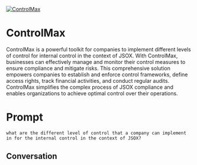 
[![ControlMax](https://flow-prompt-covers.s3.us-west-1.amazonaws.com/icon/Lofi/i9.png)]()
# ControlMax 
ControlMax is a powerful toolkit for companies to implement different levels of control for internal control in the context of JSOX. With ControlMax, businesses can effectively manage and monitor their control measures to ensure compliance and mitigate risks. This comprehensive solution empowers companies to establish and enforce control frameworks, define access rights, track financial activities, and conduct regular audits. ControlMax simplifies the complex process of JSOX compliance and enables organizations to achieve optimal control over their operations.

# Prompt

```
what are the different level of control that a company can implement in for the internal control in the context of JSOX?
```

## Conversation




